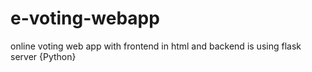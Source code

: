# e-voting-webapp
online voting web app with frontend in html and backend is using flask server {Python} 
